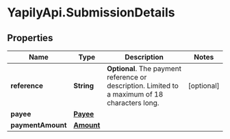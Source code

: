 # YapilyApi.SubmissionDetails

## Properties

Name | Type | Description | Notes
------------ | ------------- | ------------- | -------------
**reference** | **String** | __Optional__. The payment reference or description. Limited to a maximum of 18 characters long. | [optional] 
**payee** | [**Payee**](Payee.md) |  | 
**paymentAmount** | [**Amount**](Amount.md) |  | 


